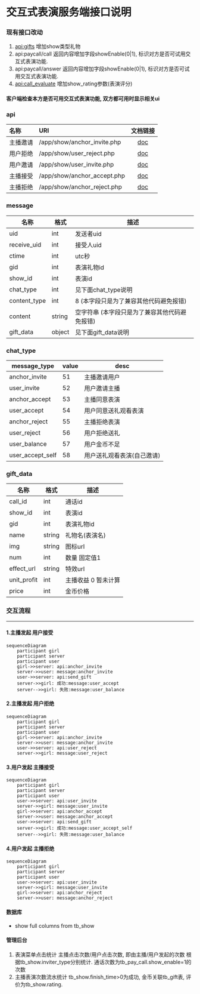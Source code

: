 # 交互式表演服务端接口说明

### 现有接口改动
1. [api:gifts](/paycall/gifts.md) 增加show类型礼物
2. api:paycall/call 返回内容增加字段showEnable(0|1), 标识对方是否可试用交互式表演功能.
3. api:paycall/answer 返回内容增加字段showEnable(0|1), 标识对方是否可试用交互式表演功能.
4. [api:call_evaluate](/paycall/call_evaluate.md) 增加show_rating参数(表演评分)

#### 客户端检查本方是否可用交互式表演功能, 双方都可用时显示相关ui

### api
| 名称 | URI | 文档链接 |
| :----- | :----| :----: |
|主播邀请| /app/show/anchor_invite.php |[doc](anchor_invite.md)|
|用户拒绝| /app/show/user_reject.php |[doc](user_reject.md)|
|用户邀请| /app/show/user_invite.php |[doc](user_invite.md)|
|主播接受| /app/show/anchor_accept.php |[doc](anchor_accept.md)|
|主播拒绝| /app/show/anchor_reject.php |[doc](anchor_reject.md)|

### message
名称|格式|描述
---|---|---
uid             | int    | 发送者uid
receive_uid     | int    | 接受人uid
ctime           | int    | utc秒
gid             | int    | 表演礼物id
show_id         | int    | 表演id
chat_type       | int    | 见下面chat_type说明
content_type    | int    | 8 (本字段只是为了兼容其他代码避免报错)
content         | string | 空字符串 (本字段只是为了兼容其他代码避免报错)
gift_data       | object | 见下面gift_data说明

### chat_type
message_type|value|desc
---|---|---
anchor_invite|51|主播邀请用户
user_invite|52|用户邀请主播
anchor_accept|53|主播同意表演
user_accept|54|用户同意送礼观看表演
anchor_reject|55|主播拒绝表演
user_reject|56|用户拒绝送礼
user_balance|57|用户金币不足
user_accept_self|58|用户送礼观看表演(自己邀请)

### gift_data
名称|格式|描述
---|---|---
call_id         | int    | 通话id
show_id         | int    | 表演id
gid             | int    | 表演礼物id
name            | string | 礼物名(表演名)
img             | string | 图标url
num             | int    | 数量 固定值1
effect_url      | string | 特效url
unit_profit     | int    | 主播收益 0 暂未计算
price           | int    | 金币价格


### 交互流程
------
#### 1.主播发起 用户接受
```mermaid
sequenceDiagram
    participant girl
    participant server
    participant user
    girl->>server: api:anchor_invite
    server->>user: message:anchor_invite
    user->>server: api:send_gift
    server->>girl: 成功:message:user_accept
    server-->>girl: 失败:message:user_balance
```




#### 2.主播发起 用户拒绝
```mermaid
sequenceDiagram
    participant girl
    participant server
    participant user
    girl->>server: api:anchor_invite
    server->>user: message:anchor_invite
    user->>server: api:user_reject
    server->>girl: message:user_reject
```

#### 3.用户发起 主播接受
```mermaid
sequenceDiagram
    participant girl
    participant server
    participant user
    user->>server: api:user_invite
    server->>girl: message:user_invite
    girl->>server: api:anchor_accept
    server->>user: message:anchor_accept
    user->>server: api:send_gift
    server->>girl: 成功:message:user_accept_self
    server-->>girl: 失败:message:user_balance
```

#### 4.用户发起 主播拒绝
```mermaid
sequenceDiagram
    participant girl
    participant server
    participant user
    user->>server: api:user_invite
    server->>girl: message:user_invite
    girl->>server: api:anchor_reject
    server->>user: message:anchor_reject
```

#### 数据库
* show full columns from tb_show

#### 管理后台
1. 表演菜单点击统计  主播点击次数/用户点击次数, 即由主播/用户发起的次数 根据tb_show.inviter_type分别统计. 通话次数为tb_pay_call.show_enable=1的次数
2. 主播表演次数流水统计 tb_show.finish_time>0为成功, 金币关联tb_gift表, 评价为tb_show.rating.
